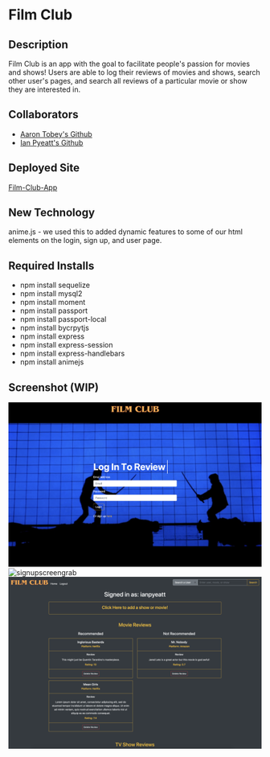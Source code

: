 # Film Club

## Description

Film Club is an app with the goal to facilitate people's passion for movies and shows! Users are able to log their reviews of movies and shows, search other user's pages, and search all reviews of a particular movie or show they are interested in.

## Collaborators

- [Aaron Tobey's Github](https://github.com/abtobey)
- [Ian Pyeatt's Github](https://github.com/pyeatti)


## Deployed Site

[Film-Club-App](https://film-club-ian-aaron.herokuapp.com/)

## New Technology

anime.js - we used this to added dynamic features to some of our html elements on the login, sign up, and user page.

## Required Installs

- npm install sequelize
- npm install mysql2
- npm install moment
- npm install passport
- npm install passport-local
- npm install bycrpytjs
- npm install express
- npm install express-session
- npm install express-handlebars
- npm install animejs

## Screenshot (WIP)

![loginscreengrab](public/assets/Login.png)
![signupscreengrab](public/assets/SignUp.png)
![userpagescreengrab](public/assets/UserPage.png)
